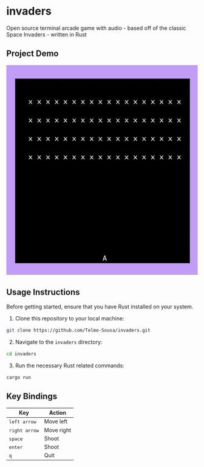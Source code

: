 # invaders
Open source terminal arcade game with audio - based off of the classic Space Invaders - written in Rust

## Project Demo

![Demo](/resources/invaders.gif)

## Usage Instructions

Before getting started, ensure that you have Rust installed on your system.

1. Clone this repository to your local machine:

```bash
git clone https://github.com/Telmo-Sousa/invaders.git
```

2. Navigate to the `invaders` directory:

```bash
cd invaders
```

3. Run the necessary Rust related commands:

```bash
cargo run
```

## Key Bindings

| Key | Action |
| --- | --- |
| `left arrow` | Move left |
| `right arrow` | Move right |
| `space` | Shoot |
| `enter` | Shoot |
| `q` | Quit |

